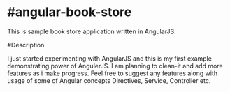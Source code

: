 #angular-book-store
==================

This is sample book store application written in AngularJS.

#Description

I just started experimenting with AngularJS and this is my first example demonstrating power of AngulerJS. I am planning to clean-it and add more features as i make progress. Feel free to suggest any features along with usage of some of Angular concepts Directives, Service, Controller etc.

